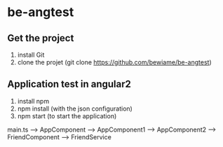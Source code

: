 # be-angtest

Get the project
---------------
1) install Git
2) clone the projet (git clone https://github.com/bewiame/be-angtest)

Application test in angular2
----------------------------
1) install npm
2) npm install (with the json configuration)
3) npm start (to start the application)


main.ts --> AppComponent --> AppComponent1 --> AppComponent2 --> FriendComponent --> FriendService
